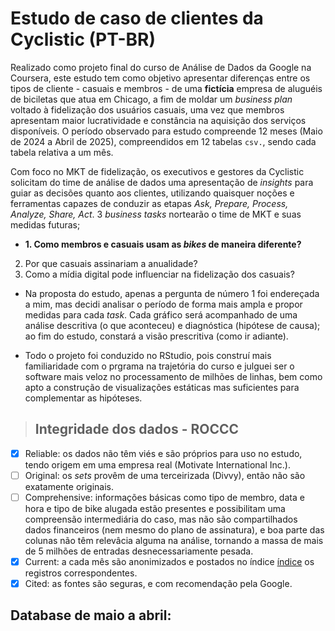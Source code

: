 [índice]: https://divvy-tripdata.s3.amazonaws.com/index.html

# Estudo de caso de clientes da Cyclistic (PT-BR)

 Realizado como projeto final do curso de Análise de Dados da Google na Coursera, este estudo tem como objetivo apresentar diferenças entre os tipos de cliente - casuais e membros - de uma **fictícia** empresa de aluguéis de biciletas que atua em Chicago, a fim de moldar um _business plan_ voltado à fidelização dos usuários casuais, uma vez que membros apresentam maior lucratividade e constância na aquisição dos serviços disponíveis. O período observado para estudo compreende 12 meses (Maio de 2024 a Abril de 2025), compreendidos em 12 tabelas `csv.`, sendo cada tabela relativa a um mês.

 Com foco no MKT de fidelização, os executivos e gestores da Cyclistic solicitam do time de análise de dados uma apresentação de _insights_ para guiar as decisões quanto aos clientes, utilizando quaisquer noções e ferramentas capazes de conduzir as etapas _Ask, Prepare, Process, Analyze, Share, Act_. 3 _business tasks_  nortearão o time de MKT e suas medidas futuras; 
 - **1. Como membros e casuais usam as _bikes_ de maneira diferente?**
  2. Por que casuais assinariam a anualidade?
  3. Como a mídia digital pode influenciar na fidelização dos casuais?

- Na proposta do estudo, apenas a pergunta de número 1 foi endereçada a mim, mas decidi analisar o período de forma mais ampla e propor medidas para cada _task_. Cada gráfico será acompanhado de uma análise descritiva (o que aconteceu) e diagnóstica (hipótese de causa); ao fim do estudo, constará a visão prescritiva (como ir adiante).

- Todo o projeto foi conduzido no RStudio, pois construí mais familiaridade com o prgrama na trajetória do curso e julguei ser o software mais veloz no processamento de milhões de linhas, bem como apto a construção de visualizações estáticas mas suficientes para complementar as hipóteses.

> ## Integridade dos dados - ROCCC

- [x] Reliable: os dados não têm viés e são próprios para uso no estudo, tendo origem em uma empresa real (Motivate International Inc.).
- [ ] Original: os _sets_ provêm de uma terceirizada (Divvy), então não são exatamente originais.
- [ ] Comprehensive: informações básicas como tipo de membro, data e hora e tipo de bike alugada estão presentes e possibilitam uma compreensão intermediária do caso, mas não são compartilhados dados financeiros (nem mesmo do plano de assinatura), e boa parte das colunas não têm relevâcia alguma na análise, tornando a massa de mais de 5 milhões de entradas desnecessariamente pesada.
- [x] Current: a cada mês são anonimizados e postados no índice [índice] os registros correspondentes.
- [x] Cited: as fontes são seguras, e com recomendação pela Google.

## Database de maio a abril:
